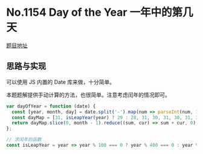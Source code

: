 # No.1154 Day of the Year 一年中的第几天

[题目地址](https://leetcode-cn.com/problems/ordinal-number-of-date/)

## 思路与实现

可以使用 JS 内置的 Date 库来做，十分简单。

本题题解提供手动计算的方法，也很简单。注意考虑闰年的情况即可。

```javascript
var dayOfYear = function (date) {
  const [year, month, day] = date.split('-').map(num => parseInt(num, 10));
  const dayMap = [31, isLeapYear(year) ? 29 : 28, 31, 30, 31, 30, 31, 31, 30, 31, 30, 31];
  return dayMap.slice(0, month - 1).reduce((sum, cur) => sum + cur, 0) + day;
};

// 求闰年的函数
const isLeapYear = year => year % 100 === 0 ? year % 400 === 0 : year % 4 === 0;
```